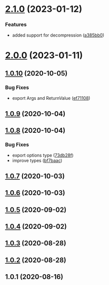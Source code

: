 # [2.1.0](https://github.com/bconnorwhite/read-file-safe/compare/v2.0.0...v2.1.0) (2023-01-12)


### Features

* added support for decompression ([a385bb0](https://github.com/bconnorwhite/read-file-safe/commit/a385bb0fa2f85eea80f08b8162919e2994bd50d3))



# [2.0.0](https://github.com/bconnorwhite/read-file-safe/compare/v1.0.10...v2.0.0) (2023-01-11)



## [1.0.10](https://github.com/bconnorwhite/read-file-safe/compare/v1.0.9...v1.0.10) (2020-10-05)


### Bug Fixes

* export Args and ReturnValue ([ef71108](https://github.com/bconnorwhite/read-file-safe/commit/ef7110818b7ac737cceea67a53d0e1db59da6a32))



## [1.0.9](https://github.com/bconnorwhite/read-file-safe/compare/v1.0.8...v1.0.9) (2020-10-04)



## [1.0.8](https://github.com/bconnorwhite/read-file-safe/compare/v1.0.7...v1.0.8) (2020-10-04)


### Bug Fixes

* export options type ([73db28f](https://github.com/bconnorwhite/read-file-safe/commit/73db28ff230f329b4e4fece81171f9bdaf881602))
* improve types ([bf7baac](https://github.com/bconnorwhite/read-file-safe/commit/bf7baac89a05fb949b50f4f2819a76d6889ebb6f))



## [1.0.7](https://github.com/bconnorwhite/read-file-safe/compare/v1.0.6...v1.0.7) (2020-10-03)



## [1.0.6](https://github.com/bconnorwhite/read-file-safe/compare/v1.0.5...v1.0.6) (2020-10-03)



## [1.0.5](https://github.com/bconnorwhite/read-file-safe/compare/v1.0.4...v1.0.5) (2020-09-02)



## [1.0.4](https://github.com/bconnorwhite/read-file-safe/compare/v1.0.3...v1.0.4) (2020-09-02)



## [1.0.3](https://github.com/bconnorwhite/read-file-safe/compare/v1.0.2...v1.0.3) (2020-08-28)



## [1.0.2](https://github.com/bconnorwhite/read-file-safe/compare/v1.0.1...v1.0.2) (2020-08-28)



## 1.0.1 (2020-08-16)



